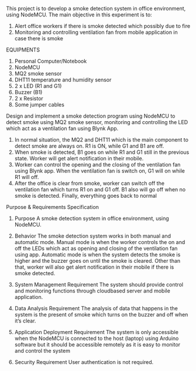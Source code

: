 This project is to develop a smoke detection system in office environment, using NodeMCU. The main objective in this experiment is to:
1) Alert office workers if there is smoke detected which possibly due to fire
2) Monitoring and controlling ventilation fan from mobile application in case there is smoke

EQUIPMENTS
1) Personal Computer/Notebook
2) NodeMCU
3) MQ2 smoke sensor
4) DHT11 temperature and humidity sensor
5) 2 x LED (R1 and G1)
6) Buzzer (B1)
7) 2 x Resistor
8) Some jumper cables

Design and implement a smoke detection program using NodeMCU to detect smoke using MQ2 smoke sensor, monitoring and controlling the LED which act as a ventilation fan using Blynk App.
1) In normal situation, the MQ2 and DHT11 which is the main component to detect smoke are always on. R1 is ON, while G1 and B1 are off.
2) When smoke is detected, B1 goes on while R1 and G1 still in the previous state. Worker will get alert notification in their mobile.
3) Worker can control the opening and the closing of the ventilation fan using Blynk app. When the ventilation fan is switch on, G1 will on while R1 will off.
4) After the office is clear from smoke, worker can switch off the ventilation fan which turns R1 on and G1 off. B1 also will go off when no smoke is detected. Finally, everything goes back to normal

Purpose & Requirements Specification
1) Purpose
A smoke detection system in office environment, using NodeMCU.

2) Behavior
The smoke detection system works in both manual and automatic mode. Manual mode is when the worker controls the on and off the LEDs which act as opening and closing of the ventilation fan using app. Automatic mode is when the system detects the smoke is higher and the buzzer goes on until the smoke is cleared. Other than that, worker will also get alert notification in their mobile if there is smoke detected.

3) System Management Requirement
The system should provide control and monitoring functions through cloudbased server and mobile application.

4) Data Analysis Requirement
The analysis of data that happens in the system is the present of smoke which turns on the buzzer and off when it’s clear.

5) Application Deployment Requirement
The system is only accessible when the NodeMCU is connected to the host (laptop) using Arduino software but it should be accessible remotely as it is easy to monitor and control the system

6) Security Requirement
User authentication is not required.
